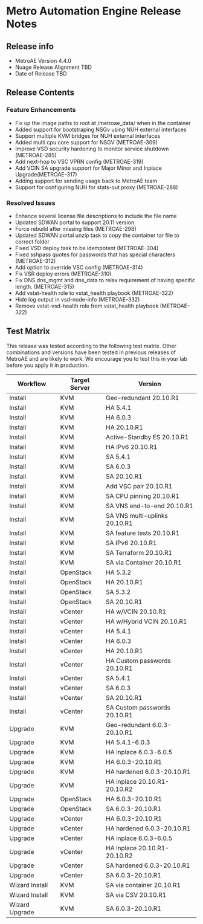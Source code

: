 # Metro Automation Engine Release Notes

## Release info

* MetroAE Version 4.4.0
* Nuage Release Alignment TBD
* Date of Release TBD

## Release Contents

### Feature Enhancements
* Fix up the image paths to root at /metroae_data/ when in the container
* Added support for bootstraping NSGv using NUH external interfaces
* Support multiple KVM bridges for NUH external interfaces
* Added multi cpu core support for NSGV (METROAE-309)
* Improve VSD security hardening to monitor service shutdown (METROAE-285)
* Add next-hop to VSC VPRN config (METROAE-319)
* Add VCIN SA upgrade support for Major Minor and Inplace Upgrade(METROAE-317)
* Adding support for sending usage back to MetroAE team
* Support for configuring NUH for stats-out proxy (METROAE-288)

### Resolved Issues
* Enhance several license file descriptions to include the file name
* Updated SDWAN portal to support 20.11 version
* Force rebuild after missing files (METROAE-298)
* Updated SDWAN portal unzip task to copy the container tar file to correct folder
* Fixed VSD deploy task to be idempotent (METROAE-304)
* Fixed sshpass quotes for passwords that has special characters (METROAE-312)
* Add option to override VSC config (METROAE-314)
* Fix VSR deploy errors (METROAE-310)
* Fix DNS dns_mgmt and dns_data to relax requirement of having specific length. (METROAE-315)
* Add vstat-health role to vstat_health playbook (METROAE-322)
* Hide log output in vsd-node-info (METROAE-332)
* Remove vstat-vsd-health role from vstat_health playbook (METROAE-322)

## Test Matrix

This release was tested according to the following test matrix. Other combinations and versions have been tested in previous releases of MetroAE and are likely to work. We encourage you to test this in your lab before you apply it in production.

Workflow | Target Server | Version
-------- | -------- | --------
Install | KVM | Geo-redundant 20.10.R1
Install | KVM | HA 5.4.1
Install | KVM | HA 6.0.3
Install | KVM | HA 20.10.R1
Install | KVM | Active-Standby ES 20.10.R1
Install | KVM | HA IPv6 20.10.R1
Install | KVM | SA 5.4.1
Install | KVM | SA 6.0.3
Install | KVM | SA 20.10.R1
Install | KVM | Add VSC pair 20.10.R1
Install | KVM | SA CPU pinning 20.10.R1
Install | KVM | SA VNS end-to-end 20.10.R1
Install | KVM | SA VNS multi-uplinks 20.10.R1
Install | KVM | SA feature tests 20.10.R1
Install | KVM | SA IPv6 20.10.R1
Install | KVM | SA Terraform 20.10.R1
Install | KVM | SA via Container 20.10.R1
Install | OpenStack | HA 5.3.2
Install | OpenStack | HA 20.10.R1
Install | OpenStack | SA 5.3.2
Install | OpenStack | SA 20.10.R1
Install | vCenter | HA w/VCIN 20.10.R1
Install | vCenter | HA w/Hybrid VCIN 20.10.R1
Install | vCenter | HA 5.4.1
Install | vCenter | HA 6.0.3
Install | vCenter | HA 20.10.R1
Install | vCenter | HA Custom passwords 20.10.R1
Install | vCenter | SA 5.4.1
Install | vCenter | SA 6.0.3
Install | vCenter | SA 20.10.R1
Install | vCenter | SA Custom passwords 20.10.R1
Upgrade | KVM | Geo-redundant 6.0.3-20.10.R1
Upgrade | KVM | HA 5.4.1-6.0.3
Upgrade | KVM | HA inplace 6.0.3-6.0.5
Upgrade | KVM | HA 6.0.3-20.10.R1
Upgrade | KVM | HA hardened 6.0.3-20.10.R1
Upgrade | KVM | HA inplace 20.10.R1-20.10.R2
Upgrade | OpenStack | HA 6.0.3-20.10.R1
Upgrade | OpenStack | SA 6.0.3-20.10.R1
Upgrade | vCenter | HA 6.0.3-20.10.R1
Upgrade | vCenter | HA hardened 6.0.3-20.10.R1
Upgrade | vCenter | HA inplace 6.0.3-6.0.5
Upgrade | vCenter | HA inplace 20.10.R1-20.10.R2
Upgrade | vCenter | SA hardened 6.0.3-20.10.R1
Upgrade | vCenter | SA 6.0.3-20.10.R1
Wizard Install | KVM | SA via container 20.10.R1
Wizard Install | KVM | SA via CSV 20.10.R1
Wizard Upgrade | KVM | SA 6.0.3-20.10.R1
